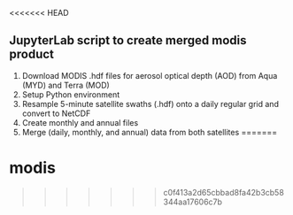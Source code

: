 <<<<<<< HEAD
## JupyterLab script to create merged modis product
1. Download MODIS .hdf files for aerosol optical depth (AOD) from Aqua (MYD) and Terra (MOD)
2. Setup Python environment
3. Resample 5-minute satellite swaths (.hdf) onto a daily regular grid and convert to NetCDF
4. Create monthly and annual files
5. Merge (daily, monthly, and annual) data from both satellites
=======
# modis

>>>>>>> c0f413a2d65cbbad8fa42b3cb58344aa17606c7b
